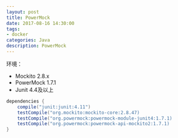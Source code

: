 ```yaml
---
layout: post
title: PowerMock
date: 2017-08-16 14:30:00
tags:
- docker
categories: Java
description: PowerMock
---
```


环境：    
* Mockito 2.8.x 
* PowerMock 1.7.1 
* Junit 4.4及以上


```groovy
dependencies {
    compile("junit:junit:4.11")
    testCompile("org.mockito:mockito-core:2.8.47)
    testCompile("org.powermock:powermock-module-junit4:1.7.1)
    testCompile("org.powermock:powermock-api-mockito2:1.7.1)
}
```
